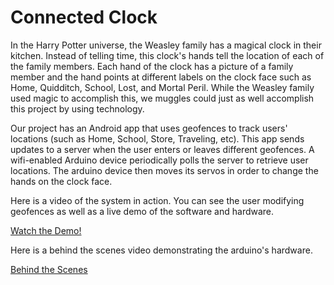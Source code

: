 # Connected Clock
In the Harry Potter universe, the Weasley family has a magical clock in their kitchen. Instead of telling time, this clock's hands tell the location of each of the family members. Each hand of the clock has a picture of a family member and the hand points at different labels on the clock face such as Home, Quidditch, School, Lost, and Mortal Peril. While the Weasley family used magic to accomplish this, we muggles could just as well accomplish this project by using technology.

Our project has an Android app that uses geofences to track users' locations (such as Home, School, Store, Traveling, etc). This app sends updates to a server when the user enters or leaves different geofences. A wifi-enabled Arduino device periodically polls the server to retrieve user locations. The arduino device then moves its servos in order to change the hands on the clock face.

Here is a video of the system in action. You can see the user modifying geofences as well as a live demo of the software and hardware.

[Watch the Demo!](https://drive.google.com/file/d/1oWXl59Yeh67KuK059gy5DeBxBmPtj64d/view?usp=sharing)

Here is a behind the scenes video demonstrating the arduino's hardware.

[Behind the Scenes](https://drive.google.com/file/d/1pumeV0WCx7sLN-HO-RRrDbw5ONNyLnj_/view?usp=sharing)
